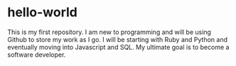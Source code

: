 # hello-world
This is my first repository.
I am new to programming and will be using Github to store my work as I go.  I will be starting with Ruby and Python and eventually moving into Javascript and SQL.  My ultimate goal is to become a software developer.
